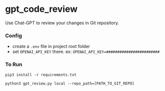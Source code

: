 # gpt_code_review

Use Chat-GPT to review your changes in Git repository.

### Config

- create a `.env` file in project root folder
- set `OPENAI_API_KEY` there. ex: `OPENAI_API_KEY=########################`

### To Run

```
pip3 install -r requirements.txt
```

```
python3 gpt_review.py local --repo_path=[PATH_TO_GIT_REPO]
```
